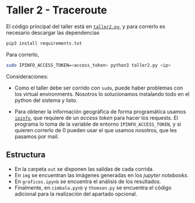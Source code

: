 # Taller 2 - Traceroute

El código principal del taller está en [`taller2.py`](taller2.py), y para
correrlo es necesario descargar las dependencias

```bash
pip3 install requirements.txt
```

Para correrlo,

```bash
sudo IPINFO_ACCESS_TOKEN=<access_token> python3 taller2.py <ip>
```

Consideraciones:

- Como el taller debe ser corrido con `sudo`, puede haber problemas con
  los virtual environments. Nosotros lo solucionamos instalando todo en el
  python del sistema y listo.

- Para obtener la información geográfica de forma programática usamos
  [`ipinfo`](ipinfo.io), que requiere de un *access token* para hacer los
  requests. El programa lo toma de la variable de entorno `IPINFO_ACCESS_TOKEN`,
  y si quieren correrlo de 0 pueden usar el que usamos nosotros, que les pasamos
  por mail.

## Estructura

- En la carpeta `out` se disponen las salidas de cada corrida.
- En `img` se encuentran las imágenes generadas en los *jupyter notebooks*.
- En `graficos.ipynb` se encuentra el análisis de los resultados.
- Finalmente, en `cimbala.pynb` y `thomson.py` se encuentra el código adicional para la realización del apartado opcional.

